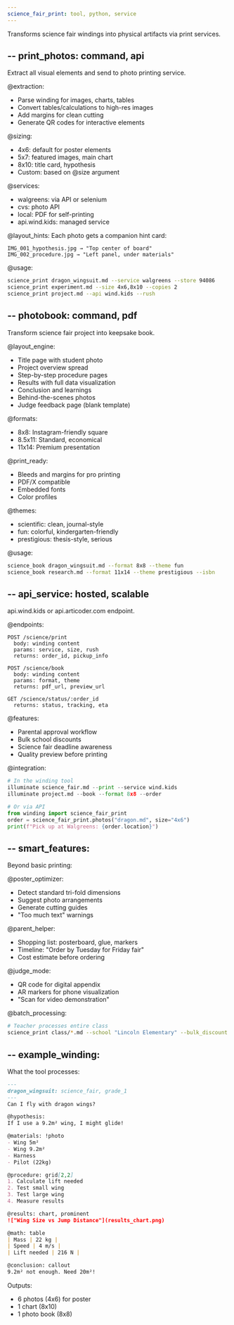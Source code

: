 ```yaml
---
science_fair_print: tool, python, service
---
```

Transforms science fair windings into physical artifacts via print services.

--
print_photos: command, api
--
Extract all visual elements and send to photo printing service.

@extraction:
- Parse winding for images, charts, tables
- Convert tables/calculations to high-res images
- Add margins for clean cutting
- Generate QR codes for interactive elements

@sizing:
- 4x6: default for poster elements
- 5x7: featured images, main chart
- 8x10: title card, hypothesis
- Custom: based on @size argument

@services:
- walgreens: via API or selenium
- cvs: photo API
- local: PDF for self-printing
- api.wind.kids: managed service

@layout_hints:
Each photo gets a companion hint card:
```
IMG_001_hypothesis.jpg → "Top center of board"
IMG_002_procedure.jpg → "Left panel, under materials"
```

@usage:
```bash
science_print dragon_wingsuit.md --service walgreens --store 94086
science_print experiment.md --size 4x6,8x10 --copies 2
science_print project.md --api wind.kids --rush
```

--
photobook: command, pdf
--
Transform science fair project into keepsake book.

@layout_engine:
- Title page with student photo
- Project overview spread
- Step-by-step procedure pages
- Results with full data visualization
- Conclusion and learnings
- Behind-the-scenes photos
- Judge feedback page (blank template)

@formats:
- 8x8: Instagram-friendly square
- 8.5x11: Standard, economical  
- 11x14: Premium presentation

@print_ready:
- Bleeds and margins for pro printing
- PDF/X compatible
- Embedded fonts
- Color profiles

@themes:
- scientific: clean, journal-style
- fun: colorful, kindergarten-friendly
- prestigious: thesis-style, serious

@usage:
```bash
science_book dragon_wingsuit.md --format 8x8 --theme fun
science_book research.md --format 11x14 --theme prestigious --isbn
```

--
api_service: hosted, scalable
--
api.wind.kids or api.articoder.com endpoint.

@endpoints:
```
POST /science/print
  body: winding content
  params: service, size, rush
  returns: order_id, pickup_info

POST /science/book  
  body: winding content
  params: format, theme
  returns: pdf_url, preview_url

GET /science/status/:order_id
  returns: status, tracking, eta
```

@features:
- Parental approval workflow
- Bulk school discounts
- Science fair deadline awareness
- Quality preview before printing

@integration:
```python
# In the winding tool
illuminate science_fair.md --print --service wind.kids
illuminate project.md --book --format 8x8 --order

# Or via API
from winding import science_fair_print
order = science_fair_print.photos("dragon.md", size="4x6")
print(f"Pick up at Walgreens: {order.location}")
```

--
smart_features:
--
Beyond basic printing:

@poster_optimizer:
- Detect standard tri-fold dimensions
- Suggest photo arrangements
- Generate cutting guides
- "Too much text" warnings

@parent_helper:
- Shopping list: posterboard, glue, markers
- Timeline: "Order by Tuesday for Friday fair"
- Cost estimate before ordering

@judge_mode:
- QR code for digital appendix
- AR markers for phone visualization
- "Scan for video demonstration"

@batch_processing:
```bash
# Teacher processes entire class
science_print class/*.md --school "Lincoln Elementary" --bulk_discount
```

--
example_winding:
--
What the tool processes:

```markdown
---
dragon_wingsuit: science_fair, grade_1
---
Can I fly with dragon wings?

@hypothesis:
If I use a 9.2m² wing, I might glide!

@materials: !photo
- Wing 5m²
- Wing 9.2m²  
- Harness
- Pilot (22kg)

@procedure: grid[2,2]
1. Calculate lift needed
2. Test small wing
3. Test large wing
4. Measure results

@results: chart, prominent
!["Wing Size vs Jump Distance"](results_chart.png)

@math: table
| Mass | 22 kg |
| Speed | 4 m/s |
| Lift needed | 216 N |

@conclusion: callout
9.2m² not enough. Need 20m²!
```

Outputs:
- 6 photos (4x6) for poster
- 1 chart (8x10) 
- 1 photo book (8x8)